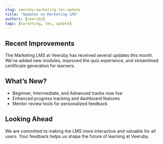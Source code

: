 ```yaml
---
slug: veeruby-marketing-lms-update
title: "Updates on Marketing LMS"
authors: [veeruby]
tags: [marketing, lms, update]
---
```


## Recent Improvements

The Marketing LMS at Veeruby has received several updates this month. We’ve added new modules, improved the quiz experience, and streamlined certificate generation for learners.

## What’s New?

- Beginner, Intermediate, and Advanced tracks now live
- Enhanced progress tracking and dashboard features
- Mentor review tools for personalized feedback

## Looking Ahead

We are committed to making the LMS more interactive and valuable for all users. Your feedback helps us shape the future of learning at Veeruby.
